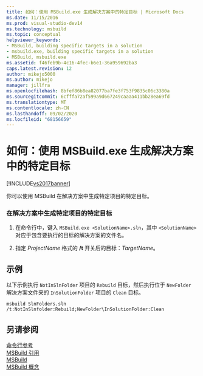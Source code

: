 ```yaml
---
title: 如何：使用 MSBuild.exe 生成解决方案中的特定目标 | Microsoft Docs
ms.date: 11/15/2016
ms.prod: visual-studio-dev14
ms.technology: msbuild
ms.topic: conceptual
helpviewer_keywords:
- MSBuild, building specific targets in a solution
- msbuild.exe, building specific targets in a solution
- MSBuild, msbuild.exe
ms.assetid: f46feb9b-4c16-4fec-b6e1-36a959692ba3
caps.latest.revision: 12
author: mikejo5000
ms.author: mikejo
manager: jillfra
ms.openlocfilehash: 8bfef86b8ea82077ba7fe3f753f9835c06c3380a
ms.sourcegitcommit: 6cfffa72af599a9d667249caaaa411bb28ea69fd
ms.translationtype: MT
ms.contentlocale: zh-CN
ms.lasthandoff: 09/02/2020
ms.locfileid: "68156659"
---
```

# <a name="how-to-build-specific-targets-in-solutions-by-using-msbuildexe"></a>如何：使用 MSBuild.exe 生成解决方案中的特定目标
[!INCLUDE[vs2017banner](../includes/vs2017banner.md)]

你可以使用 MSBuild 在解决方案中生成特定项目的特定目标。  
  
### <a name="to-build-a-specific-target-of-a-specific-project-in-a-solution"></a>在解决方案中生成特定项目的特定目标  
  
1. 在命令行中，键入 `MSBuild.exe <SolutionName>.sln`，其中 `<SolutionName>` 对应于包含要执行的目标的解决方案的文件名。  
  
2. 指定 *ProjectName* 格式的 **/t** 开关后的目标：*TargetName*。  
  
## <a name="example"></a>示例  
 以下示例执行 `NotInSlnFolder` 项目的 `Rebuild` 目标，然后执行位于 `NewFolder` 解决方案文件夹的 `InSolutionFolder` 项目的 `Clean` 目标。  
  
```  
msbuild SlnFolders.sln /t:NotInSlnfolder:Rebuild;NewFolder\InSolutionFolder:Clean  
```  
  
## <a name="see-also"></a>另请参阅  
 [命令行参考](../msbuild/msbuild-command-line-reference.md)   
 [MSBuild 引用](../msbuild/msbuild-reference.md)   
 [MSBuild](msbuild.md)  
 [MSBuild 概念](../msbuild/msbuild-concepts.md)
